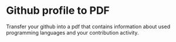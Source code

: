 # Github profile to PDF
Transfer your github into a pdf that contains information about used programming languages and your contribution activity.

